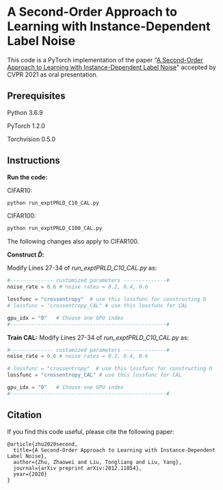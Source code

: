 # A Second-Order Approach to Learning with Instance-Dependent Label Noise
This code is a PyTorch implementation of the paper "[A Second-Order Approach to Learning with Instance-Dependent Label Noise](https://arxiv.org/abs/2012.11854)" accepted by CVPR 2021 as oral presentation.


## Prerequisites
Python 3.6.9

PyTorch 1.2.0

Torchvision 0.5.0


## Instructions
**Run the code:**

CIFAR10:
```python
python run_exptPRLD_C10_CAL.py
```

CIFAR100:
```python
python run_exptPRLD_C100_CAL.py
```

The following changes also apply to CIFAR100.

**Construct $\hat D$:**

Modify Lines 27-34 of *run_exptPRLD_C10_CAL.py* as: 
```python
#-------------- customized parameters --------------#
noise_rate = 0.6 # noise rates = 0.2, 0.4, 0.6

lossfunc = "crossentropy"  # use this lossfunc for constructing D
# lossfunc = "crossentropy_CAL" # use this lossfunc for CAL

gpu_idx = "0"   # Choose one GPU index
#---------------------------------------------------#
```


 **Train CAL:**
Modify Lines 27-34 of *run_exptPRLD_C10_CAL.py* as: 
```python
#-------------- customized parameters --------------#
noise_rate = 0.6 # noise rates = 0.2, 0.4, 0.6

# lossfunc = "crossentropy"  # use this lossfunc for constructing D
lossfunc = "crossentropy_CAL" # use this lossfunc for CAL

gpu_idx = "0"   # Choose one GPU index
#---------------------------------------------------#
```


## Citation

If you find this code useful, please cite the following paper:

```
@article{zhu2020second,
  title={A Second-Order Approach to Learning with Instance-Dependent Label Noise},
  author={Zhu, Zhaowei and Liu, Tongliang and Liu, Yang},
  journal={arXiv preprint arXiv:2012.11854},
  year={2020}
}
```

